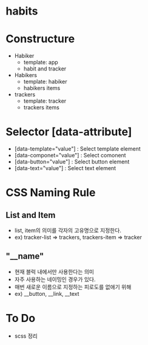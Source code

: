 # habits

# Constructure
- Habiker 
    - template: app
    - habit and tracker
- Habikers 
    - template: habiker
    - habikers items
- trackers 
    - template: tracker
    - trackers items


# Selector [data-attribute]
- [data-template="value"] : Select template element
- [data-componet="value"] : Select comonent
- [data-button="value"] : Select button element 
- [data-text="value"] : Select text element 



# CSS Naming Rule

## List and Item
- list, item의 의미를 각자의 고유명으로 지정한다.
- ex) tracker-list => trackers, trackers-item => tracker

## "__name"
- 현재 블럭 내에서만 사용한다는 의미
- 자주 사용하는 네이밍인 경우가 있다.
- 매번 새로운 이름으로 지정하는 피로도를 없애기 위해 
- ex) __button, __link, __text


# To Do
- scss 정리